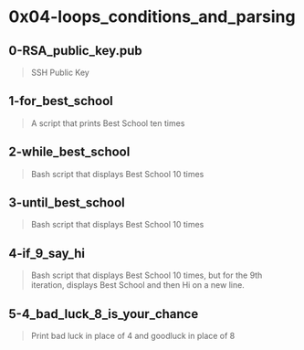 # 0x04-loops_conditions_and_parsing

## 0-RSA_public_key.pub
> SSH Public Key

## 1-for_best_school
> A script that prints Best School ten times

## 2-while_best_school
> Bash script that displays Best School 10 times

## 3-until_best_school
> Bash script that displays Best School 10 times

## 4-if_9_say_hi
> Bash script that displays Best School 10 times, but for the 9th iteration, displays Best School and then Hi on a new line.

## 5-4_bad_luck_8_is_your_chance
> Print bad luck in place of 4 and goodluck in place of 8
